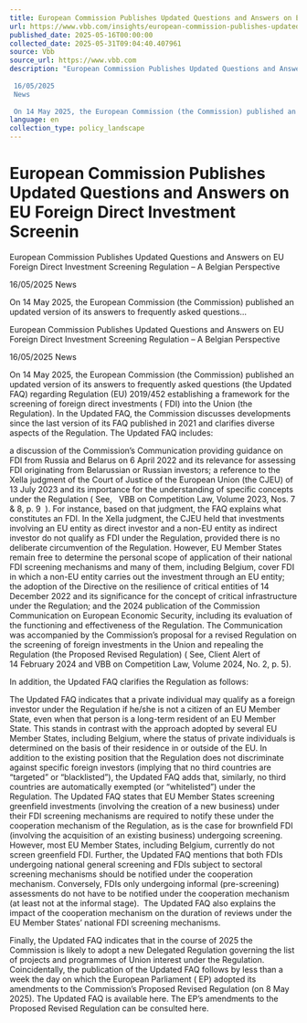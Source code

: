 ```yaml
---
title: European Commission Publishes Updated Questions and Answers on EU Foreign Direct Investment Screenin
url: https://www.vbb.com/insights/european-commission-publishes-updated-questions-and-answers-on-eu-foreign-direct-investment-screenin
published_date: 2025-05-16T00:00:00
collected_date: 2025-05-31T09:04:40.407961
source: Vbb
source_url: https://www.vbb.com
description: "European Commission Publishes Updated Questions and Answers on EU Foreign Direct Investment Screening Regulation – A Belgian Perspective 
 
 16/05/2025 
 News 
 
 On 14 May 2025, the European Commission (the Commission) published an updated version of its answers to frequently asked questions..."
language: en
collection_type: policy_landscape
---
```


# European Commission Publishes Updated Questions and Answers on EU Foreign Direct Investment Screenin

European Commission Publishes Updated Questions and Answers on EU Foreign Direct Investment Screening Regulation – A Belgian Perspective 
 
 16/05/2025 
 News 
 
 On 14 May 2025, the European Commission (the Commission) published an updated version of its answers to frequently asked questions...

European Commission Publishes Updated Questions and Answers on EU Foreign Direct Investment Screening Regulation – A Belgian Perspective 
 
 16/05/2025 
 News 
 
 On 14 May 2025, the European Commission (the Commission) published an updated version of its answers to frequently asked questions (the Updated FAQ) regarding Regulation (EU) 2019/452 establishing a framework for the screening of foreign direct investments ( FDI) into the Union (the Regulation). In the Updated FAQ, the Commission discusses developments since the last version of its FAQ published in 2021 and clarifies diverse aspects of the Regulation. 
 The Updated FAQ includes: 
 
 a discussion of the Commission’s Communication providing guidance on FDI from Russia and Belarus on 6 April 2022 and its relevance for assessing FDI originating from Belarussian or Russian investors; 
 a reference to the Xella judgment of the Court of Justice of the European Union (the CJEU) of 13 July 2023 and its importance for the understanding of specific concepts under the Regulation ( See,   VBB on Competition Law, Volume 2023, Nos. 7 &amp; 8, p. 9  ). For instance, based on that judgment, the FAQ explains what constitutes an FDI. In the Xella judgment, the CJEU held that investments involving an EU entity as direct investor and a non-EU entity as indirect investor do not qualify as FDI under the Regulation, provided there is no deliberate circumvention of the Regulation. However, EU Member States remain free to determine the personal scope of application of their national FDI screening mechanisms and many of them, including Belgium, cover FDI in which a non-EU entity carries out the investment through an EU entity; 
 the adoption of the Directive on the resilience of critical entities of 14 December 2022 and its significance for the concept of critical infrastructure under the Regulation; and 
 the 2024 publication of the Commission Communication on European Economic Security, including its evaluation of the functioning and effectiveness of the Regulation. The Communication was accompanied by the Commission’s proposal for a revised Regulation on the screening of foreign investments in the Union and repealing the Regulation (the Proposed Revised Regulation) ( See, Client Alert of 14 February 2024 and VBB on Competition Law, Volume 2024, No. 2, p. 5). 
 
 In addition, the Updated FAQ clarifies the Regulation as follows: 
 
 The Updated FAQ indicates that a private individual may qualify as a foreign investor under the Regulation if he/she is not a citizen of an EU Member State, even when that person is a long-term resident of an EU Member State. This stands in contrast with the approach adopted by several EU Member States, including Belgium, where the status of private individuals is determined on the basis of their residence in or outside of the EU. 
 In addition to the existing position that the Regulation does not discriminate against specific foreign investors (implying that no third countries are “targeted” or “blacklisted”), the Updated FAQ adds that, similarly, no third countries are automatically exempted (or “whitelisted”) under the Regulation. 
 The Updated FAQ states that EU Member States screening greenfield investments (involving the creation of a new business) under their FDI screening mechanisms are required to notify these under the cooperation mechanism of the Regulation, as is the case for brownfield FDI (involving the acquisition of an existing business) undergoing screening. However, most EU Member States, including Belgium, currently do not screen greenfield FDI. 
 Further, the Updated FAQ mentions that both FDIs undergoing national general screening and FDIs subject to sectoral screening mechanisms should be notified under the cooperation mechanism. Conversely, FDIs only undergoing informal (pre-screening) assessments do not have to be notified under the cooperation mechanism (at least not at the informal stage).  
 The Updated FAQ also explains the impact of the cooperation mechanism on the duration of reviews under the EU Member States’ national FDI screening mechanisms.  
 
 Finally, the Updated FAQ indicates that in the course of 2025 the Commission is likely to adopt a new Delegated Regulation governing the list of projects and programmes of Union interest under the Regulation. 
 Coincidentally, the publication of the Updated FAQ follows by less than a week the day on which the European Parliament ( EP) adopted its amendments to the Commission’s Proposed Revised Regulation (on 8 May 2025). 
 The Updated FAQ is available here. The EP’s amendments to the Proposed Revised Regulation can be consulted here.